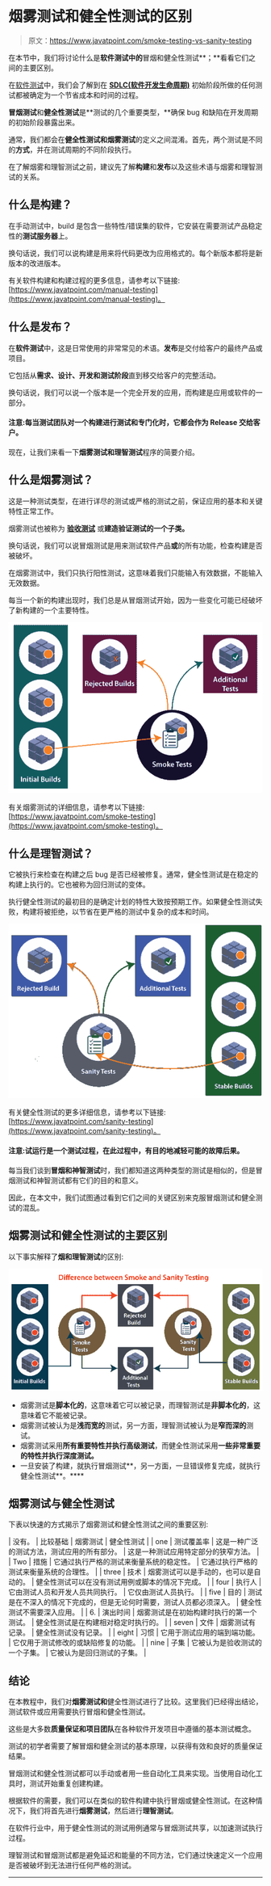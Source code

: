 # 烟雾测试和健全性测试的区别

> 原文：<https://www.javatpoint.com/smoke-testing-vs-sanity-testing>

在本节中，我们将讨论什么是**软件测试中的**冒烟和健全性测试**；**看看它们之间的主要区别。

在[软件测试](https://www.javatpoint.com/software-testing-tutorial)中，我们会了解到在 [**SDLC(软件开发生命周期)**](https://www.javatpoint.com/software-development-life-cycle) 初始阶段所做的任何测试都被确定为一个节省成本和时间的过程。

**冒烟测试**和**健全性测试**是**测试的几个重要类型，**确保 bug 和缺陷在开发周期的初始阶段暴露出来。

通常，我们都会在**健全性测试和烟雾测试**的定义之间混淆。首先，两个测试是不同的**方式**，并在测试周期的不同阶段执行。

在了解烟雾和理智测试之前，建议先了解**构建**和**发布**以及这些术语与烟雾和理智测试的关系。

## 什么是构建？

在手动测试中，build 是包含一些特性/错误集的软件，它安装在需要测试产品稳定性的**测试服务器**上。

换句话说，我们可以说构建是用来将代码更改为应用格式的。每个新版本都将是新版本的改进版本。

有关软件构建和构建过程的更多信息，请参考以下链接:[https://www.javatpoint.com/manual-testing](https://www.javatpoint.com/manual-testing)。

## 什么是发布？

在**软件测试**中，这是日常使用的非常常见的术语。**发布**是交付给客户的最终产品或项目。

它包括从**需求、设计、开发和测试阶段**直到移交给客户的完整活动。

换句话说，我们可以说一个版本是一个完全开发的应用，而构建是应用或软件的一部分。

#### 注意:每当测试团队对一个构建进行测试和专门化时，它都会作为 Release 交给客户。

现在，让我们来看一下**烟雾测试和理智测试**程序的简要介绍。

## 什么是烟雾测试？

这是一种测试类型，在进行详尽的测试或严格的测试之前，保证应用的基本和关键特性正常工作。

烟雾测试也被称为 [**验收测试**](https://www.javatpoint.com/acceptance-testing) 或**建造验证测试的一个子类。**

换句话说，我们可以说冒烟测试是用来测试软件产品**或**的所有功能，检查构建是否被破坏。

在烟雾测试中，我们只执行阳性测试，这意味着我们只能输入有效数据，不能输入无效数据。

每当一个新的构建出现时，我们总是从冒烟测试开始，因为一些变化可能已经破坏了新构建的一个主要特性。

![Smoke Testing vs Sanity Testing](img/22dc106e0ab695864eda7d8fcfd8ac05.png)

有关烟雾测试的详细信息，请参考以下链接:[https://www.javatpoint.com/smoke-testing](https://www.javatpoint.com/smoke-testing)。

## 什么是理智测试？

它被执行来检查在构建之后 bug 是否已经被修复。通常，健全性测试是在稳定的构建上执行的。它也被称为回归测试的变体。

执行健全性测试的最初目的是确定计划的特性大致按预期工作。如果健全性测试失败，构建将被拒绝，以节省在更严格的测试中复杂的成本和时间。

![Smoke Testing vs Sanity Testing](img/f4ed56b7768649303b27937078876755.png)

有关健全性测试的更多详细信息，请参考以下链接:[https://www.javatpoint.com/sanity-testing](https://www.javatpoint.com/sanity-testing)。

#### 注意:试运行是一个测试过程，在此过程中，有目的地减轻可能的故障后果。

每当我们谈到**冒烟和神智测试**时，我们都知道这两种类型的测试是相似的，但是冒烟测试和神智测试都有它们的目的和意义。

因此，在本文中，我们试图通过看到它们之间的关键区别来克服冒烟测试和健全测试的混乱。

## 烟雾测试和健全性测试的主要区别

以下事实解释了**烟和理智测试**的区别:

![Smoke Testing vs Sanity Testing](img/a9627c7e75f6768585d410b83801c964.png)

*   烟雾测试是**脚本化的**，这意味着它可以被记录，而理智测试是**非脚本化的**，这意味着它不能被记录。
*   烟雾测试被认为是**浅而宽的**测试，另一方面，理智测试被认为是**窄而深的**测试。
*   烟雾测试采用**所有重要特性并执行高级测试**，而健全性测试采用**一些非常重要的特性并执行深度测试。**
*   一旦安装了构建，就执行冒烟测试**，另一方面，一旦错误修复完成，就执行健全性测试**。****

## 烟雾测试与健全性测试

下表以快速的方式揭示了烟雾测试和健全性测试之间的重要区别:

| 没有。 | 比较基础 | 烟雾测试 | 健全性测试 |
| one | 测试覆盖率 | 这是一种广泛的测试方法，测试应用的所有部分。 | 这是一种测试应用特定部分的狭窄方法。 |
| Two | 措施 | 它通过执行严格的测试来衡量系统的稳定性。 | 它通过执行严格的测试来衡量系统的合理性。 |
| three | 技术 | 烟雾测试可以是手动的，也可以是自动的。 | 健全性测试可以在没有测试用例或脚本的情况下完成。 |
| four | 执行人 | 它由测试人员和开发人员共同执行。 | 它仅由测试人员执行。 |
| five | 目的 | 测试是在不深入的情况下完成的，但是无论何时需要，测试人员都必须深入。 | 健全性测试不需要深入应用。 |
| 6. | 演出时间 | 烟雾测试是在初始构建时执行的第一个测试。 | 健全性测试是在构建相对稳定时执行的。 |
| seven | 文件 | 烟雾测试有记录。 | 健全性测试没有记录。 |
| eight | 习惯 | 它用于测试应用的端到端功能。 | 它仅用于测试修改的或缺陷修复的功能。 |
| nine | 子集 | 它被认为是验收测试的一个子集。 | 它被认为是回归测试的子集。 |

## 结论

在本教程中，我们对**烟雾测试和**健全性测试进行了比较。这里我们已经得出结论，测试软件或应用需要执行冒烟和健全性测试。

这些是大多数**质量保证和项目团队**在各种软件开发项目中遵循的基本测试概念。

测试的初学者需要了解冒烟和健全测试的基本原理，以获得有效和良好的质量保证结果。

冒烟测试和健全性测试都可以手动或者用一些自动化工具来实现。当使用自动化工具时，测试开始重复创建构建。

根据软件的需要，我们可以在类似的软件构建中执行冒烟或健全性测试。在这种情况下，我们将首先进行**烟雾测试**，然后进行**理智测试**。

在软件行业中，用于健全性测试的测试用例通常与冒烟测试共享，以加速测试执行过程。

理智测试和冒烟测试都是避免延迟和能量的不同方法，它们通过快速定义一个应用是否被破坏到无法进行任何严格的测试。

* * *